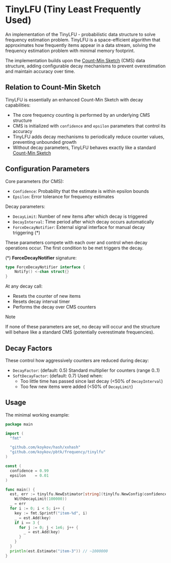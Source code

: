 # TinyLFU (Tiny Least Frequently Used)

An implementation of the TinyLFU - probabilistic data structure to solve frequency estimation problem.
TinyLFU is a space-efficient algorithm that approximates how frequently items appear in a data stream, solving
the frequency estimation problem with minimal memory footprint.

The implementation builds upon the [Count-Min Sketch](../cmsketch) (CMS) data structure, adding configurable decay
mechanisms to prevent overestimation and maintain accuracy over time.

## Relation to Count-Min Sketch

TinyLFU is essentially an enhanced Count-Min Sketch with decay capabilities:

* The core frequency counting is performed by an underlying CMS structure
* CMS is initialized with `confidence` and `epsilon` parameters that control its accuracy
* TinyLFU adds decay mechanisms to periodically reduce counter values, preventing unbounded growth
* Without decay parameters, TinyLFU behaves exactly like a standard [Count-Min Sketch](../cmsketch)

## Configuration Parameters

Core parameters (for CMS):

* `Confidence`: Probability that the estimate is within epsilon bounds
* `Epsilon`:  Error tolerance for frequency estimates

Decay parameters:

* `DecayLimit`: Number of new items after which decay is triggered
* `DecayInterval`: Time period after which decay occurs automatically
* `ForceDecayNotifier`: External signal interface for manual decay triggering (*)

These parameters compete with each over and control when decay operations occur. The first condition to be met triggers
the decay.

(*) **ForceDecayNotifier** signature:

```go
type ForceDecayNotifier interface {
    Notify() <-chan struct{}
}
```

At any decay call:

* Resets the counter of new items
* Resets decay interval timer
* Performs the decay over CMS counters

> [!NOTE]
> If none of these parameters are set, no decay will occur and the structure will behave like a standard CMS
> (potentially overestimate frequencies).

## Decay Factors

These control how aggressively counters are reduced during decay:

* `DecayFactor`: (default: 0.5) Standard multiplier for counters (range 0..1)
* `SoftDecayFactor`: (default: 0.7) Used when:
  * Too little time has passed since last decay (<50% of `DecayInterval`)
  * Too few new items were added (<50% of `DecayLimit`)

## Usage

The minimal working example:

```go
package main

import (
  "fmt"

  "github.com/koykov/hash/xxhash"
  "github.com/koykov/pbtk/frequency/tinylfu"
)

const (
  confidence = 0.99
  epsilon    = 0.01
)

func main() {
  est, err := tinylfu.NewEstimator[string](tinylfu.NewConfig(confidence, epsilon, xxhash.Hasher64[[]byte]{}).
    WithDecayLimit(100000))
  _ = err
  for i := 0; i < 5; i++ {
    key := fmt.Sprintf("item-%d", i)
    _ = est.Add(key)
    if i == 3 {
      for j := 0; j < 1e6; j++ {
        _ = est.Add(key)
      }
    }
  }
  println(est.Estimate("item-3")) // ~1000000
}

```
